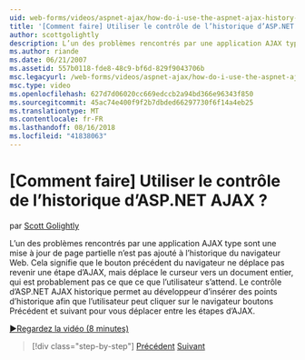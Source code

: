 ```yaml
---
uid: web-forms/videos/aspnet-ajax/how-do-i-use-the-aspnet-ajax-history-control
title: '[Comment faire] Utiliser le contrôle de l’historique d’ASP.NET AJAX ? | Microsoft Docs'
author: scottgolightly
description: L’un des problèmes rencontrés par une application AJAX type sont une mise à jour de page partielle n’est pas ajouté à l’historique du navigateur Web. Cela signifie que B. du navigateur...
ms.author: riande
ms.date: 06/21/2007
ms.assetid: 557b0118-fde8-48c9-bf6d-829f9043706b
msc.legacyurl: /web-forms/videos/aspnet-ajax/how-do-i-use-the-aspnet-ajax-history-control
msc.type: video
ms.openlocfilehash: 627d7d06020cc669edccb2a94bd366e96343f850
ms.sourcegitcommit: 45ac74e400f9f2b7dbded66297730f6f14a4eb25
ms.translationtype: MT
ms.contentlocale: fr-FR
ms.lasthandoff: 08/16/2018
ms.locfileid: "41838063"
---
```

<a name="how-do-i-use-the-aspnet-ajax-history-control"></a>[Comment faire] Utiliser le contrôle de l’historique d’ASP.NET AJAX ?
====================
par [Scott Golightly](https://github.com/scottgolightly)

L’un des problèmes rencontrés par une application AJAX type sont une mise à jour de page partielle n’est pas ajouté à l’historique du navigateur Web. Cela signifie que le bouton précédent du navigateur ne déplace pas revenir une étape d’AJAX, mais déplace le curseur vers un document entier, qui est probablement pas ce que ce que l’utilisateur s’attend. Le contrôle d’ASP.NET AJAX historique permet au développeur d’insérer des points d’historique afin que l’utilisateur peut cliquer sur le navigateur boutons Précédent et suivant pour vous déplacer entre les étapes d’AJAX.

[&#9654;Regardez la vidéo (8 minutes)](https://channel9.msdn.com/Blogs/ASP-NET-Site-Videos/how-do-i-use-the-aspnet-ajax-history-control)

> [!div class="step-by-step"]
> [Précédent](how-do-i-use-the-aspnet-ajax-updateprogress-control.md)
> [Suivant](how-do-i-implement-the-ajax-after-processing-pattern.md)
